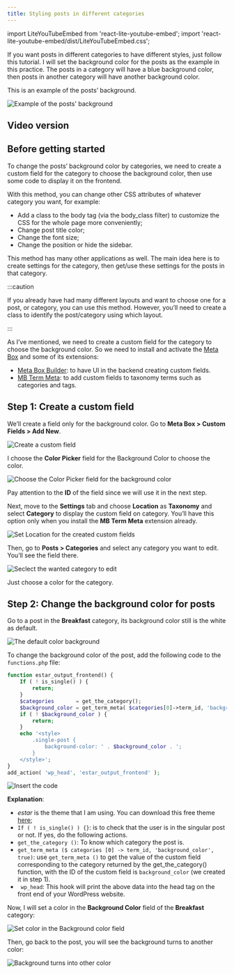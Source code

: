 ```yaml
---
title: Styling posts in different categories
---
```


import LiteYouTubeEmbed from 'react-lite-youtube-embed';
import 'react-lite-youtube-embed/dist/LiteYouTubeEmbed.css';

If you want posts in different categories to have different styles, just follow this tutorial. I will set the background color for the posts as the example in this practice. The posts in a category will have a blue background color, then posts in another category will have another background color.

This is an example of the posts’ background.

![Example of the posts' background](https://i.imgur.com/7TsL5Wb.png)

## Video version

<LiteYouTubeEmbed id='sV_ZW2y5CpY' />

## Before getting started

To change the posts’ background color by categories, we need to create a custom field for the category to choose the background color, then use some code to display it on the frontend.

With this method, you can change other CSS attributes of whatever category you want, for example:

* Add a class to the body tag (via the body_class filter) to customize the CSS for the whole page more conveniently;
* Change post title color;
* Change the font size;
* Change the position or hide the sidebar.

This method has many other applications as well. The main idea here is to create settings for the category, then get/use these settings for the posts in that category.

:::caution

If you already have had many different layouts and want to choose one for a post, or category, you can use this method. However, you’ll need to create a class to identify the post/category using which layout.

:::

As I’ve mentioned, we need to create a custom field for the category to choose the background color. So we need to install and activate the [Meta Box](https://metabox.io/) and some of its extensions:

* [Meta Box Builder](https://metabox.io/plugins/meta-box-builder/): to have UI in the backend creating custom fields.
* [MB Term Meta](https://metabox.io/plugins/mb-term-meta/): to add custom fields to taxonomy terms such as categories and tags.

## Step 1: Create a custom field

We’ll create a field only for the background color. Go to **Meta Box > Custom Fields > Add New**.

![Create a custom field](https://i.imgur.com/tRptXL6.png)

I choose the **Color Picker** field for the Background Color to choose the color.

![Choose the Color Picker field for the background color](https://i.imgur.com/gk6FAJm.png)

Pay attention to the **ID** of the field since we will use it in the next step.

Next, move to the **Settings** tab and choose **Location** as **Taxonomy** and select **Category** to display the custom field on category. You’ll have this option only when you install the **MB Term Meta** extension already.

![Set Location for the created custom fields](https://i.imgur.com/4hf66vQ.png)

Then, go to **Posts > Categories** and select any category you want to edit. You’ll see the field there.

![Seclect the wanted category to edit](https://i.imgur.com/bCg14PX.png)

Just choose a color for the category.

## Step 2: Change the background color for posts

Go to a post in the **Breakfast** category, its background color still is the white as default.

![The default color background](https://i.imgur.com/bFncjk8.png)

To change the background color of the post, add the following code to the `functions.php` file:

```php
function estar_output_frontend() {
	If ( ! is_single() ) {
		return;
	}
	$categories       = get_the_category();
	$background_color = get_term_meta( $categories[0]->term_id, 'background_color', true );
	if ( ! $background_color ) {
		return;
	}
	echo '<style>
		.single-post {
			background-color: ' . $background_color . ';
		}
	</style>';
}
add_action( 'wp_head', 'estar_output_frontend' );
```

![Insert the code](https://i.imgur.com/7glCfcO.png)

**Explanation**:

* *estar* is the theme that I am using. You can download this free theme [here](https://gretathemes.com/wordpress-themes/estar/);
* `If ( ! is_single() ) {}`: is to check that the user is in the singular post or not. If yes, do the following actions.
* `get_the_category ()`: To know which category the post is.
* `get_term_meta ($ categories [0] -> term_id, 'background_color', true)`: use `get_term_meta ()` to get the value of the custom field corresponding to the category returned by the get_the_category() function, with the ID of the custom field is `background_color` (we created it in step 1).
* ` wp_head`: This hook will print the above data into the head tag on the front end of your WordPress website.

Now, I will set a color in the **Background Color** field of the **Breakfast** category:

![Set color in the Background color field](https://i.imgur.com/pXdv8dr.png)

Then, go back to the post, you will see the background turns to another color:

![Background turns into other color](https://i.imgur.com/7TsL5Wb.png)

